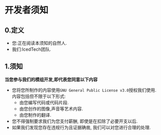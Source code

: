 # 开发者须知

## 0.定义

- 您:正在阅读本须知的自然人.
- 我们:IcedTech团队.

## 1.须知

**当您参与我们的模组开发,即代表您同意以下内容**

- 您将您所制作的内容使用`GNU General Public License v3.0`授权我们使用. 内容包括但不限于以下形式:
    - 由您编写代码或代码片段.
    - 由您创作的图像,声音等艺术内容.
    - 由您制作的翻译.
- 您不得强制要求我们为您支付薪酬, 即使是在扣除了必要开支以后.
- 如果我们发现您存在违规行为且证据确凿, 我们可以对您进行合理的处理.  